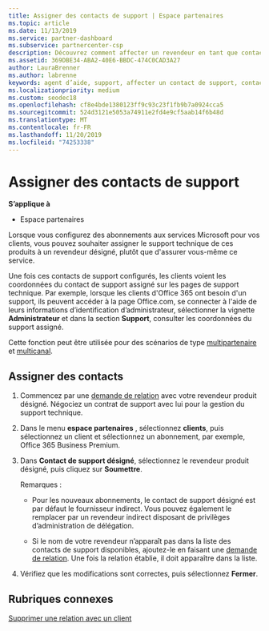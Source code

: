 ```yaml
---
title: Assigner des contacts de support | Espace partenaires
ms.topic: article
ms.date: 11/13/2019
ms.service: partner-dashboard
ms.subservice: partnercenter-csp
description: Découvrez comment affecter un revendeur en tant que contact du support technique pour les clients disposant d’abonnements aux services Microsoft.
ms.assetid: 369DBE34-ABA2-40E6-BBDC-474C0CAD3A27
author: LauraBrenner
ms.author: labrenne
keywords: agent d’aide, support, affecter un contact de support, contact chargé du support
ms.localizationpriority: medium
ms.custom: seodec18
ms.openlocfilehash: cf8e4bde1380123ff9c93c23f1fb9b7a0924cca5
ms.sourcegitcommit: 524d3121e5053a74911e2fd4e9cf5aab14f6b48d
ms.translationtype: MT
ms.contentlocale: fr-FR
ms.lasthandoff: 11/20/2019
ms.locfileid: "74253338"
---
```

# <a name="assign-support-contacts"></a>Assigner des contacts de support

**S’applique à**

-  Espace partenaires

Lorsque vous configurez des abonnements aux services Microsoft pour vos clients, vous pouvez souhaiter assigner le support technique de ces produits à un revendeur désigné, plutôt que d'assurer vous-même ce service.

Une fois ces contacts de support configurés, les clients voient les coordonnées du contact de support assigné sur les pages de support technique. Par exemple, lorsque les clients d'Office 365 ont besoin d'un support, ils peuvent accéder à la page Office.com, se connecter à l'aide de leurs informations d’identification d’administrateur, sélectionner la vignette **Administrateur** et dans la section **Support**, consulter les coordonnées du support assigné.

Cette fonction peut être utilisée pour des scénarios de type [multipartenaire](multipartner.md) et [multicanal](multichannel.md). 

<a href="" id="assigncontacts"></a>
## <a name="assign-contacts"></a>Assigner des contacts

1.  Commencez par une [demande de relation](request-a-relationship-with-a-customer.md) avec votre revendeur produit désigné. Négociez un contrat de support avec lui pour la gestion du support technique.

2.  Dans le menu **espace partenaires** , sélectionnez **clients**, puis sélectionnez un client et sélectionnez un abonnement, par exemple, Office 365 Business Premium.

3.  Dans **Contact de support désigné**, sélectionnez le revendeur produit désigné, puis cliquez sur **Soumettre**. 

    Remarques : 
    
    *  Pour les nouveaux abonnements, le contact de support désigné est par défaut le fournisseur indirect. Vous pouvez également le remplacer par un revendeur indirect disposant de privilèges d’administration de délégation.
    
    *  Si le nom de votre revendeur n’apparaît pas dans la liste des contacts de support disponibles, ajoutez-le en faisant une [demande de relation](request-a-relationship-with-a-customer.md). Une fois la relation établie, il doit apparaître dans la liste.  

4.  Vérifiez que les modifications sont correctes, puis sélectionnez **Fermer**.

## <a name="related-topics"></a>Rubriques connexes

[Supprimer une relation avec un client](remove-a-relationship.md)